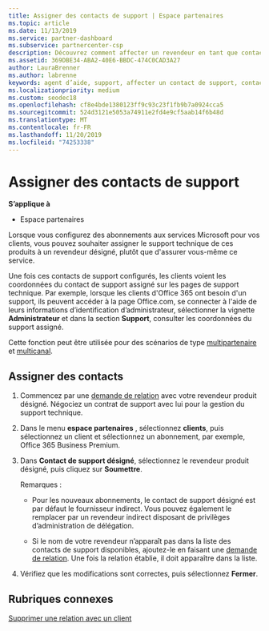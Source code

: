 ```yaml
---
title: Assigner des contacts de support | Espace partenaires
ms.topic: article
ms.date: 11/13/2019
ms.service: partner-dashboard
ms.subservice: partnercenter-csp
description: Découvrez comment affecter un revendeur en tant que contact du support technique pour les clients disposant d’abonnements aux services Microsoft.
ms.assetid: 369DBE34-ABA2-40E6-BBDC-474C0CAD3A27
author: LauraBrenner
ms.author: labrenne
keywords: agent d’aide, support, affecter un contact de support, contact chargé du support
ms.localizationpriority: medium
ms.custom: seodec18
ms.openlocfilehash: cf8e4bde1380123ff9c93c23f1fb9b7a0924cca5
ms.sourcegitcommit: 524d3121e5053a74911e2fd4e9cf5aab14f6b48d
ms.translationtype: MT
ms.contentlocale: fr-FR
ms.lasthandoff: 11/20/2019
ms.locfileid: "74253338"
---
```

# <a name="assign-support-contacts"></a>Assigner des contacts de support

**S’applique à**

-  Espace partenaires

Lorsque vous configurez des abonnements aux services Microsoft pour vos clients, vous pouvez souhaiter assigner le support technique de ces produits à un revendeur désigné, plutôt que d'assurer vous-même ce service.

Une fois ces contacts de support configurés, les clients voient les coordonnées du contact de support assigné sur les pages de support technique. Par exemple, lorsque les clients d'Office 365 ont besoin d'un support, ils peuvent accéder à la page Office.com, se connecter à l'aide de leurs informations d’identification d’administrateur, sélectionner la vignette **Administrateur** et dans la section **Support**, consulter les coordonnées du support assigné.

Cette fonction peut être utilisée pour des scénarios de type [multipartenaire](multipartner.md) et [multicanal](multichannel.md). 

<a href="" id="assigncontacts"></a>
## <a name="assign-contacts"></a>Assigner des contacts

1.  Commencez par une [demande de relation](request-a-relationship-with-a-customer.md) avec votre revendeur produit désigné. Négociez un contrat de support avec lui pour la gestion du support technique.

2.  Dans le menu **espace partenaires** , sélectionnez **clients**, puis sélectionnez un client et sélectionnez un abonnement, par exemple, Office 365 Business Premium.

3.  Dans **Contact de support désigné**, sélectionnez le revendeur produit désigné, puis cliquez sur **Soumettre**. 

    Remarques : 
    
    *  Pour les nouveaux abonnements, le contact de support désigné est par défaut le fournisseur indirect. Vous pouvez également le remplacer par un revendeur indirect disposant de privilèges d’administration de délégation.
    
    *  Si le nom de votre revendeur n’apparaît pas dans la liste des contacts de support disponibles, ajoutez-le en faisant une [demande de relation](request-a-relationship-with-a-customer.md). Une fois la relation établie, il doit apparaître dans la liste.  

4.  Vérifiez que les modifications sont correctes, puis sélectionnez **Fermer**.

## <a name="related-topics"></a>Rubriques connexes

[Supprimer une relation avec un client](remove-a-relationship.md)